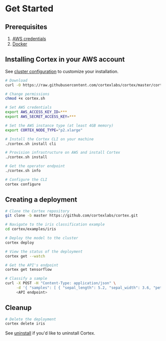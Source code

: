 # Get Started

## Prerequisites

1. [AWS credentials](aws.md)
2. [Docker](https://docs.docker.com/install)

## Installing Cortex in your AWS account

See [cluster configuration](config.md) to customize your installation.

<!-- CORTEX_VERSION_MINOR -->

```bash
# Download
curl -O https://raw.githubusercontent.com/cortexlabs/cortex/master/cortex.sh

# Change permissions
chmod +x cortex.sh

# Set AWS credentials
export AWS_ACCESS_KEY_ID=***
export AWS_SECRET_ACCESS_KEY=***

# Set the AWS instance type (at least 4GB memory)
export CORTEX_NODE_TYPE="p2.xlarge"

# Install the Cortex CLI on your machine
./cortex.sh install cli

# Provision infrastructure on AWS and install Cortex
./cortex.sh install

# Get the operator endpoint
./cortex.sh info

# Configure the CLI
cortex configure
```

## Creating a deployment

<!-- CORTEX_VERSION_MINOR -->

```bash
# Clone the Cortex repository
git clone -b master https://github.com/cortexlabs/cortex.git

# Navigate to the iris classification example
cd cortex/examples/iris

# Deploy the model to the cluster
cortex deploy

# View the status of the deployment
cortex get --watch

# Get the API's endpoint
cortex get tensorflow

# Classify a sample
curl -X POST -H "Content-Type: application/json" \
     -d '{ "samples": [ { "sepal_length": 5.2, "sepal_width": 3.6, "petal_length": 1.4, "petal_width": 0.3 } ] }' \
     <API endpoint>
```

## Cleanup

```bash
# Delete the deployment
cortex delete iris
```

See [uninstall](uninstall.md) if you'd like to uninstall Cortex.
